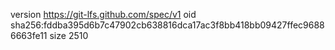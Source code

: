 version https://git-lfs.github.com/spec/v1
oid sha256:fddba395d6b7c47902cb638816dca17ac3f8bb418bb09427ffec96886663fe11
size 2510

